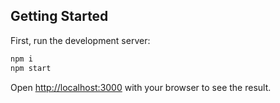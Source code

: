 ## Getting Started

First, run the development server:

```bash
npm i
npm start
```

Open [http://localhost:3000](http://localhost:3000) with your browser to see the result.

